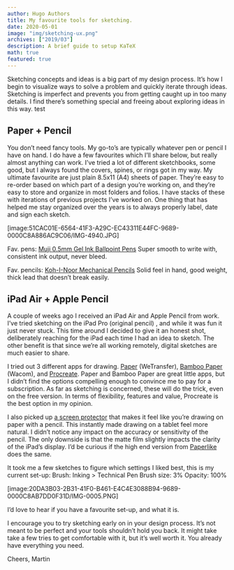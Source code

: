 ```yaml
---
author: Hugo Authors
title: My favourite tools for sketching.
date: 2020-05-01
image: "img/sketching-ux.png"
archives: ["2019/03"]
description: A brief guide to setup KaTeX
math: true
featured: true
---
```


Sketching concepts and ideas is a big part of my design process. It’s how I begin to visualize ways to solve a problem and quickly iterate through ideas. Sketching is imperfect and prevents you from getting caught up in too many details. I find there’s something special and freeing about exploring ideas in this way. test

## Paper + Pencil
You don’t need fancy tools. My go-to’s are typically whatever pen or pencil I have on hand. I do have a few favourites which I’ll share below, but really almost anything can work. I’ve tried a lot of different sketchbooks, some good, but I always found the covers, spines, or rings got in my way. My ultimate favourite are just plain 8.5x11 (A4) sheets of paper. They’re easy to re-order based on which part of a design you’re working on, and they’re easy to store and organize in most folders and folios. I have stacks of these with iterations of previous projects I’ve worked on.  One thing that has helped me stay organized over the years is to always properly label, date and sign each sketch. 

[image:51CAC01E-6564-41F3-A29C-EC43311E44FC-9689-0000C8A886AC9C06/IMG-4940.JPG]

Fav. pens: [Muji 0.5mm Gel Ink Ballpoint Pens](https://amzn.to/3aalgOz)
Super smooth to write with, consistent ink output, never bleed. 

Fav. pencils: [Koh-I-Noor Mechanical Pencils](https://amzn.to/3smNax1)
Solid feel in hand, good weight, thick lead that doesn’t break easily. 


## iPad Air + Apple Pencil
A couple of weeks ago I received an iPad Air and Apple Pencil from work. I’ve tried sketching on the iPad Pro (original pencil) , and while it was fun it just never stuck. This time around I decided to give it an honest shot, deliberately reaching for the iPad each time I had an idea to sketch.  The other benefit is that since we’re all working remotely, digital sketches are much easier to share. 

I tried out 3 different apps for drawing. [Paper](https://paper.bywetransfer.com) (WeTransfer), [Bamboo Paper](https://www.wacom.com/en-ca/products/apps-services/bamboo-paper) (Wacom), and [Procreate](https://procreate.art). Paper and Bamboo Paper are great little apps, but I didn’t find the options compelling enough to convince me to pay for a subscription. As far as sketching is concerned, these will do the trick, even on the free version. In terms of flexibility, features and value, Procreate is the best option in my opinion. 

I also picked up [a screen protector](https://amzn.to/3mSOJBJ) that makes it feel like you’re drawing on paper with a pencil. This instantly made drawing on a tablet feel more natural. I didn’t notice any impact on the accuracy or sensitivity of the pencil. The only downside is that the matte film slightly impacts the clarity of the iPad’s display.  I’d be curious if the high end version from [Paperlike](http://paperlike.com) does the same. 

It took me a few sketches to figure which settings I liked best, this is my current set-up: 
Brush: Inking > Technical Pen
Brush size: 3%
Opacity: 100%

[image:20DA3B03-2B31-41F0-B461-E4C4E3088B94-9689-0000C8AB7DD0F31D/IMG-0005.PNG]

I’d love to hear if you have a favourite set-up, and what it is.

I encourage you to try sketching early on in your design process. It’s not meant to be perfect and your tools shouldn’t hold you back. It might take take a few tries to get comfortable with it, but it’s well worth it. You already have everything you need. 

Cheers,
Martin 